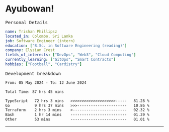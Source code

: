 # Ayubowan!

<samp>Personal Details</samp>

```yaml
name: Trishan Phillipsz
located_in: Colombo, Sri Lanka
job: Software Engineer (intern)
education: ["B.Sc. in Software Engineering (reading)"]
company: Elysian Crest
fields_of_interests: ["DevOps", "Web3", "Cloud Computing"]
currently_learning: ["GitOps", "Smart Contracts"]
hobbies: ["Football", "Cardistry"]
```

<samp>Development breakdown</samp>

<!--START_SECTION:waka-->

```txt
From: 05 May 2024 - To: 12 June 2024

Total Time: 87 hrs 45 mins

TypeScript   72 hrs 3 mins   >>>>>>>>>>>>>>>>>>>>-----   81.28 %
Go           9 hrs 37 mins   >>>----------------------   10.86 %
Terraform    2 hrs 3 mins    >------------------------   02.32 %
Bash         1 hr 14 mins    -------------------------   01.39 %
Other        53 mins         -------------------------   01.01 %
```

<!--END_SECTION:waka-->

---
